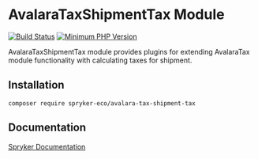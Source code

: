 # AvalaraTaxShipmentTax Module
[![Build Status](https://travis-ci.org/spryker-eco/avalara-tax-shipment-tax.svg)](https://travis-ci.org/spryker-eco/avalara-tax-shipment-tax)
[![Minimum PHP Version](https://img.shields.io/badge/php-%3E%3D%207.2-8892BF.svg)](https://php.net/)

AvalaraTaxShipmentTax module provides plugins for extending AvalaraTax module functionality with calculating taxes for shipment.

## Installation

```
composer require spryker-eco/avalara-tax-shipment-tax
```

## Documentation

[Spryker Documentation](https://academy.spryker.com/developing_with_spryker/module_guide/modules.html)
